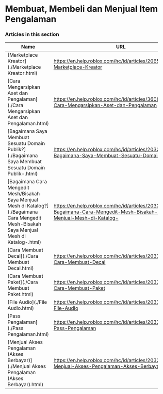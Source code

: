 # Membuat, Membeli dan Menjual Item Pengalaman  
### Articles in this section
Name|URL
-|-
[Marketplace Kreator](./Marketplace Kreator.html) |https://en.help.roblox.com/hc/id/articles/206580683-Marketplace-Kreator
[Cara Mengarsipkan Aset dan Pengalaman](./Cara Mengarsipkan Aset dan Pengalaman.html) |https://en.help.roblox.com/hc/id/articles/360031253052-Cara-Mengarsipkan-Aset-dan-Pengalaman
[Bagaimana Saya Membuat Sesuatu Domain Publik?](./Bagaimana Saya Membuat Sesuatu Domain Publik-.html) |https://en.help.roblox.com/hc/id/articles/203313230-Bagaimana-Saya-Membuat-Sesuatu-Domain-Publik-
[Bagaimana Cara Mengedit Mesh/Bisakah Saya Menjual Mesh di Katalog?](./Bagaimana Cara Mengedit Mesh-Bisakah Saya Menjual Mesh di Katalog-.html) |https://en.help.roblox.com/hc/id/articles/203313250-Bagaimana-Cara-Mengedit-Mesh-Bisakah-Saya-Menjual-Mesh-di-Katalog-
[Cara Membuat Decal](./Cara Membuat Decal.html) |https://en.help.roblox.com/hc/id/articles/203313930-Cara-Membuat-Decal
[Cara Membuat Paket](./Cara Membuat Paket.html) |https://en.help.roblox.com/hc/id/articles/203313910-Cara-Membuat-Paket
[File Audio](./File Audio.html) |https://en.help.roblox.com/hc/id/articles/203314070-File-Audio
[Pass Pengalaman](./Pass Pengalaman.html) |https://en.help.roblox.com/hc/id/articles/203314040-Pass-Pengalaman
[Menjual Akses Pengalaman (Akses Berbayar)](./Menjual Akses Pengalaman (Akses Berbayar).html) |https://en.help.roblox.com/hc/id/articles/203314090-Menjual-Akses-Pengalaman-Akses-Berbayar-